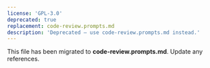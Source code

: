 ```yaml
---
license: 'GPL-3.0'
deprecated: true
replacement: code-review.prompts.md
description: 'Deprecated – use code-review.prompts.md instead.'
---
```


This file has been migrated to **code-review.prompts.md**. Update any references.
